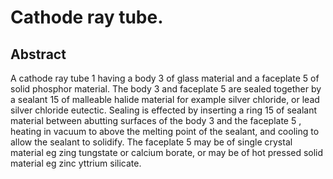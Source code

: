 # Cathode ray tube.

## Abstract
A cathode ray tube 1 having a body 3 of glass material and a faceplate 5 of solid phosphor material. The body 3 and faceplate 5 are sealed together by a sealant 15 of malleable halide material for example silver chloride, or lead silver chloride eutectic. Sealing is effected by inserting a ring 15 of sealant material between abutting surfaces of the body 3 and the faceplate 5 , heating in vacuum to above the melting point of the sealant, and cooling to allow the sealant to solidify. The faceplate 5 may be of single crystal material eg zing tungstate or calcium borate, or may be of hot pressed solid material eg zinc yttrium silicate.